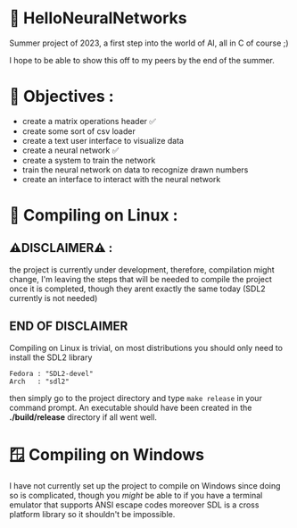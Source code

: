 # 🧠 HelloNeuralNetworks
Summer project of 2023, a first step into the world of AI, all in C of course ;)

I hope to be able to show this off to my peers by the end of the summer.

# 📜 Objectives :
* create a matrix operations header ✅
* create some sort of csv loader
* create a text user interface to visualize data
* create a neural network ✅
* create a system to train the network
* train the neural network on data to recognize drawn numbers
* create an interface to interact with the neural network

# 🐧 Compiling on Linux :

## ⚠️DISCLAIMER⚠️ : 

the project is currently under development, therefore, compilation might change, 
I'm leaving the steps that will be needed to compile the project once it is completed,
though they arent exactly the same today (SDL2 currently is not needed)

## END OF DISCLAIMER

Compiling on Linux is trivial, on most distributions you should only need to install the SDL2 library
```
Fedora : "SDL2-devel"
Arch   : "sdl2"

```
then simply go to the project directory and type ```make release``` in your command prompt.
An executable should have been created in the **./build/release** directory if all went well.

# 🪟 Compiling on Windows

I have not currently set up the project to compile on Windows since doing so is complicated,
though you *might* be able to if you have a terminal emulator that supports ANSI escape codes
moreover SDL is a cross platform library so it shouldn't be impossible.
